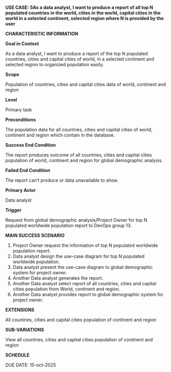 **USE CASE: 5As a data analyst, I want to produce a report of all top
N populated countries in the world, cities in the world, capital cities 
in the world in a selected continent, selected region where N is provided
by the user**

**CHARACTERISTIC INFORMATION**

**Goal in Context**

As a data analyst, I want to produce a report of the top N populated 
countries, cities and capital cities of world, in a selected continent 
and selected region to organized population easily.

**Scope**

Population of countries, cities and capital cities data of world, 
continent and region

**Level**

Primary task

**Preconditions**

The population data for all countries, cities and capital cities of 
world, continent and region which contain in the database.

**Success End Condition**

The report produces outcome of all countries, cities and capital cities
population of world, continent and region for global demographic analysis.

**Failed End Condition**

The report can’t produce or data unavailable to show.

**Primary Actor**

Data analyst

**Trigger**

Request from global demographic analysis/Project Owner for top N 
populated worldwide population report to DevOps group 13.

**MAIN SUCCESS SCENARIO**

1.	Project Owner request the information of top N populated worldwide 
population report.
2.	Data analyst design the use-case diagram for top N populated worldwide
population.
3.	Data analyst present the use-case diagram to global demographic 
system for project owner.
4.	Another Data analyst generates the report.
5.	Another Data analyst select report of all countries, cities and 
capital cities population from World, continent and region.
6.	Another Data analyst provides report to global demographic system
for project owner.

**EXTENSIONS**

All countries, cities and capital cities population of continent and region

**SUB-VARIATIONS**

View all countries, cities and capital cities population of continent 
and region

**SCHEDULE**

DUE DATE: 15-oct-2025